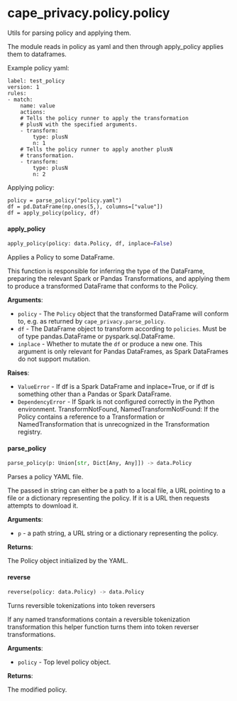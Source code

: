 <a name="cape_privacy.policy.policy"></a>
# cape\_privacy.policy.policy

Utils for parsing policy and applying them.

The module reads in policy as yaml and then through apply_policy
applies them to dataframes.

Example policy yaml:

    label: test_policy
    version: 1
    rules:
    - match:
        name: value
        actions:
        # Tells the policy runner to apply the transformation
        # plusN with the specified arguments.
        - transform:
            type: plusN
            n: 1
        # Tells the policy runner to apply another plusN
        # transformation.
        - transform:
            type: plusN
            n: 2

Applying policy:

    policy = parse_policy("policy.yaml")
    df = pd.DataFrame(np.ones(5,), columns=["value"])
    df = apply_policy(policy, df)

<a name="cape_privacy.policy.policy.apply_policy"></a>
#### apply\_policy

```python
apply_policy(policy: data.Policy, df, inplace=False)
```

Applies a Policy to some DataFrame.

This function is responsible for inferring the type of the DataFrame, preparing the
relevant Spark or Pandas Transformations, and applying them to produce a transformed
DataFrame that conforms to the Policy.

**Arguments**:

- `policy` - The `Policy` object that the transformed DataFrame will conform to, e.g.
  as returned by `cape_privacy.parse_policy`.
- `df` - The DataFrame object to transform according to `policies`. Must be of type
  pandas.DataFrame or pyspark.sql.DataFrame.
- `inplace` - Whether to mutate the `df` or produce a new one. This argument is only
  relevant for Pandas DataFrames, as Spark DataFrames do not support mutation.
  

**Raises**:

- `ValueError` - If df is a Spark DataFrame and inplace=True, or if df is something
  other than a Pandas or Spark DataFrame.
- `DependencyError` - If Spark is not configured correctly in the Python environment.
  TransformNotFound, NamedTransformNotFound: If the Policy contains a reference to
  a Transformation or NamedTransformation that is unrecognized in the
  Transformation registry.

<a name="cape_privacy.policy.policy.parse_policy"></a>
#### parse\_policy

```python
parse_policy(p: Union[str, Dict[Any, Any]]) -> data.Policy
```

Parses a policy YAML file.

The passed in string can either be a path to a local file,
a URL pointing to a file or a dictionary representing the policy.
If it is a URL then requests attempts to download it.

**Arguments**:

- `p` - a path string, a URL string or a dictionary representing the
  policy.
  

**Returns**:

  The Policy object initialized by the YAML.

<a name="cape_privacy.policy.policy.reverse"></a>
#### reverse

```python
reverse(policy: data.Policy) -> data.Policy
```

Turns reversible tokenizations into token reversers

If any named transformations contain a reversible tokenization transformation
this helper function turns them into token reverser transformations.

**Arguments**:

- `policy` - Top level policy object.
  

**Returns**:

  The modified policy.

